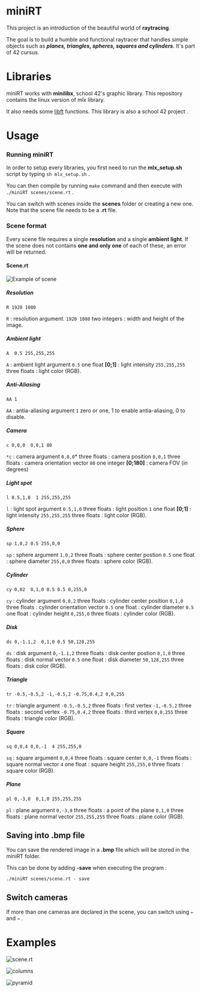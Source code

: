 # miniRT
This project is an introduction of the beautiful world of **raytracing**.

The goal is to build a humble and functional raytracer that handles simple objects such as ***planes, triangles, spheres, squares and cylinders***.
It's part of 42 cursus.
# Libraries
miniRT works with **minilibx**, school 42's graphic library. This repository contains the linux version of mlx library.

It also needs some [libft](github.com/bditte/libft) functions. This library is also a school 42 project .
# Usage
### Running miniRT
In order to setup every libraries, you first need to run the **mlx_setup.sh** script by typing `sh mlx_setup.sh` .

You can then compile by running `make` command and then execute with `./miniRT scenes/scene.rt` . 

You can switch with scenes inside the **scenes** folder or creating a new one. Note that the scene file needs to be a **.rt** file.

### Scene format
Every scene file requires a single **resolution** and a single **ambient light**. If the scene does not contains **one and only one** of each of these, an error will be returned.

#### Scene.rt
![Example of scene](https://i.imgur.com/fgrVLmk.png)

##### Resolution
`R 1920 1080`

`R` : resolution argument. `1920 1080` two integers : width and height of the image.

##### Ambient light
`A  0.5 255,255,255`

`A` : ambient light argument `0.5`  one float **[0;1]** : light intensity  `255,255,255` three floats : light color (RGB).

##### Anti-Aliasing
`AA 1`

`AA` : antia-aliasing argument `1` zero or one, 1 to enable antia-aliasing, 0 to disable.

##### Camera
`c 0,0,0  0,0,1 80`

`*c` : camera argument  `0,0,0`* three floats : camera position  `0,0,1` three floats : camera orientation vector  `80` one integer **[0;180]** : camera FOV (in degrees)

##### Light spot
`l 0.5,1,0  1 255,255,255`

`l` : light spot argument `0.5,1,0` three floats : light position `1` one float **[0;1]** : light intensity `255,255,255` three floats : light color (RGB).

##### Sphere
`sp 1,0,2 0.5 255,0,0`

`sp` : sphere argument `1,0,2` three floats : sphere center postion `0.5` one float : sphere diameter `255,0,0` three floats : sphere color (RGB).

##### Cylinder
`cy 0,02  0,1,0 0.5 0.5 0,255,0`

`cy` : cylinder argument `0,0,2` three floats : cylinder center position `0,1,0` three floats : cylinder orientation vector `0.5` one float : cylinder diameter `0.5` one float : cylinder height `0,255,0` three floats : cylinder color (RGB).

##### Disk
`ds 0,-1.1,2  0,1,0 0.5 50,128,255`

`ds` : disk argument `0,-1.1,2` three floats : disk center postion `0,1,0` three floats : disk normal vector `0.5` one float : disk diameter `50,128,255` three floats : disk color (RGB).

##### Triangle
`tr -0.5,-0.5,2 -1,-0.5,2 -0.75,0.4,2 0,0,255`

`tr` : triangle argument `-0.5,-0.5,2` three floats : first vertex `-1,-0.5,2` three floats : second vertex `-0.75,0.4,2` three floats : third vertex `0,0,255` three floats : triangle color (RGB).


##### Square
`sq 0,0,4 0,0,-1  4 255,255,0`

`sq` : square argument `0,0,4` three floats : square center `0,0,-1` three floats : square normal vector `4` one float : square height `255,255,0` three floats : square color (RGB).

##### Plane
`pl 0,-3,0  0,1,0 255,255,255`

`pl` : plane argument `0,-3,0` three floats : a point of the plane `0,1,0` three floats : plane normal vector `255,255,255` three floats : plane color (RGB).

## Saving into .bmp file

You can save the rendered image in a **.bmp** file which will be stored in the miniRT folder.

This can be done by adding **-save** when executing the program : 

`./miniRT scenes/scene.rt - save`

## Switch cameras
If more than one cameras are declared in the scene, you can switch using `←` and `→` .

# Examples

![scene.rt](https://i.imgur.com/xVZ53Wb.png)

![columns](https://i.imgur.com/YeExZBU.png)

![pyramid](https://i.imgur.com/9rZqcPF.png)

